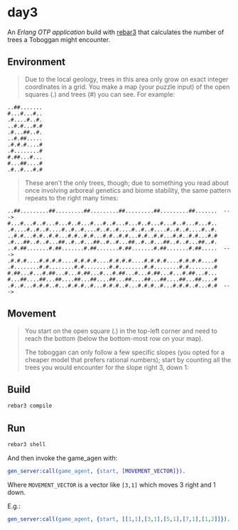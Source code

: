 # day3
An _Erlang OTP application_ build with [rebar3](https://github.com/erlang/rebar3) that calculates the number of trees a
Toboggan might encounter.

## Environment
> Due to the local geology, trees in this area only grow on exact integer coordinates in a grid. You make a map (your
> puzzle input) of the open squares (.) and trees (#) you can see. For example:
```
..##.......
#...#...#..
.#....#..#.
..#.#...#.#
.#...##..#.
..#.##.....
.#.#.#....#
.#........#
#.##...#...
#...##....#
.#..#...#.#
```

> These aren't the only trees, though; due to something you read about once involving arboreal genetics and biome
> stability, the same pattern repeats to the right many times:

```
..##.........##.........##.........##.........##.........##.......  --->
#...#...#..#...#...#..#...#...#..#...#...#..#...#...#..#...#...#..
.#....#..#..#....#..#..#....#..#..#....#..#..#....#..#..#....#..#.
..#.#...#.#..#.#...#.#..#.#...#.#..#.#...#.#..#.#...#.#..#.#...#.#
.#...##..#..#...##..#..#...##..#..#...##..#..#...##..#..#...##..#.
..#.##.......#.##.......#.##.......#.##.......#.##.......#.##.....  --->
.#.#.#....#.#.#.#....#.#.#.#....#.#.#.#....#.#.#.#....#.#.#.#....#
.#........#.#........#.#........#.#........#.#........#.#........#
#.##...#...#.##...#...#.##...#...#.##...#...#.##...#...#.##...#...
#...##....##...##....##...##....##...##....##...##....##...##....#
.#..#...#.#.#..#...#.#.#..#...#.#.#..#...#.#.#..#...#.#.#..#...#.#  --->
```

## Movement
> You start on the open square (.) in the top-left corner and need to reach the bottom (below the bottom-most row on
> your map).
>
> The toboggan can only follow a few specific slopes (you opted for a cheaper model that prefers rational numbers);
> start by counting all the trees you would encounter for the slope right 3, down 1:

## Build
```bash
rebar3 compile
```

## Run
```bash
rebar3 shell
```
And then invoke the game_agen with:
```erlang
gen_server:call(game_agent, {start, [MOVEMENT_VECTOR]}).
```
Where `MOVEMENT_VECTOR` is a vector like `[3,1]` which moves 3 right and 1 down.

E.g.:
```erlang
gen_server:call(game_agent, {start, [[1,1],[3,1],[5,1],[7,1],[1,2]]}).
```
